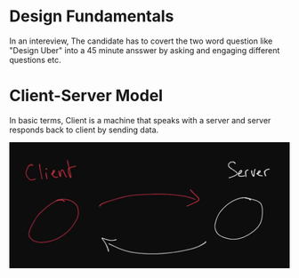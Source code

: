# Design Fundamentals

In an intereview, The candidate has to covert the two word question like "Design Uber" into a 45 minute ansswer by asking and engaging different questions etc.

# Client-Server Model

In basic terms, Client is a machine that speaks with a server and server responds back to client by sending data.

![](images/i1.png)
